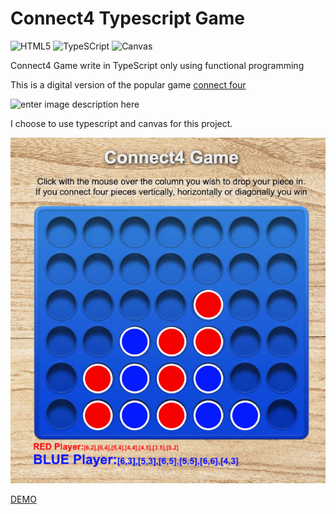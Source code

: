 # Connect4 Typescript Game
![HTML5](https://img.shields.io/badge/-HTML5-blue) ![TypeSCript](https://img.shields.io/badge/-TypeScript-blue) ![Canvas](https://img.shields.io/badge/-Canvas-brightgreen) 

Connect4 Game write in TypeScript only using functional programming

This is a digital version of the popular game [connect four](https://en.wikipedia.org/wiki/Connect_Four)

![enter image description here](https://upload.wikimedia.org/wikipedia/commons/a/ad/Connect_Four.gif)

I choose to use typescript and canvas for this project.

<p align="center">
  <img src="./screen_shot.jpg" alt="screen_shot" width="600">
</p>


[DEMO](https://kangulo.github.io/connect4/)